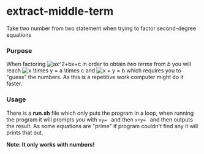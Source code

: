 # extract-middle-term
Take two number from two statement when trying to factor second-degree equations


### Purpose
When factoring  <img src="https://latex.codecogs.com/gif.latex?ax^2&plus;bx&plus;c" title="ax^2+bx+c" /> in order to obtain *two terms* from *b* you will reach <img src="https://latex.codecogs.com/gif.latex?\inline&space;x&space;\times&space;y&space;=&space;a&space;\times&space;c" title="x \times y = a \times c" /> and <img src="https://latex.codecogs.com/gif.latex?\inline&space;x&space;&plus;&space;y&space;=&space;b" title="x + y = b" /> which requires you to "guess" the numbers. As this is a repetitive work computer might do it faster.

### Usage
There is a **run.sh** file which only puts the program in a loop, when running the program it will prompts you with `xy= ` and then `x+y= ` and then outputs the result.
As some equations are "prime" if program couldn't find any it will prints that out.

**Note: It only works with numbers!**
